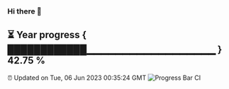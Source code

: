### Hi there 👋
⏳ Year progress { ████████████▁▁▁▁▁▁▁▁▁▁▁▁▁▁▁▁▁▁ } 42.75 %
---
⏰ Updated on Tue, 06 Jun 2023 00:35:24 GMT
![Progress Bar CI](https://github.com/Moyi321/Moyi321/workflows/Progress%20Bar%20CI/badge.svg)
